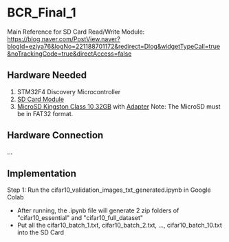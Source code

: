# BCR_Final_1

Main Reference for SD Card Read/Write Module: https://blog.naver.com/PostView.naver?blogId=eziya76&logNo=221188701172&redirect=Dlog&widgetTypeCall=true&noTrackingCode=true&directAccess=false

## Hardware Needed

1. STM32F4 Discovery Microcontroller
2. [SD Card Module](https://linhkienchatluong.vn/module-doc-the-nho/module-doc-the-sd-card_sp497_ct206.aspx)
3. [MicroSD Kingston Class 10 32GB](https://cellphones.com.vn/the-nho-microsd-kingston-class-10-non-adapter-32gb.html) with [Adapter](https://tuanphong.vn/adapter-the-nho/adapter-microsd-to-sd)
Note: The MicroSD must be in FAT32 format.

## Hardware Connection

...

## Implementation

Step 1: Run the cifar10_validation_images_txt_generated.ipynb in Google Colab
- After running, the .ipynb file will generate 2 zip folders of "cifar10_essential" and "cifar10_full_dataset"
- Put all the cifar10_batch_1.txt, cifar10_batch_2.txt, ..., cifar10_batch_10.txt into the SD Card
